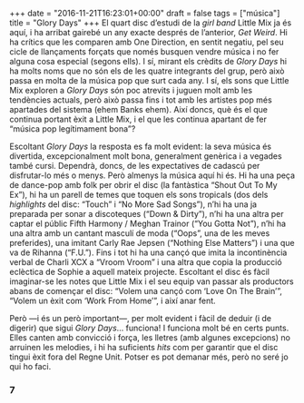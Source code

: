 +++
date = "2016-11-21T16:23:01+00:00"
draft = false
tags = ["música"]
title = "Glory Days"
+++
El quart disc d’estudi de la *girl band* Little Mix ja és aquí, i ha arribat gairebé un any exacte després de l’anterior, *Get Weird*. Hi ha crítics que les comparen amb One Direction, en sentit negatiu, pel seu cicle de llançaments forçats que només busquen vendre música i no fer alguna cosa especial (segons ells). I sí, mirant els crèdits de *Glory Days* hi ha molts noms que no són els de les quatre integrants del grup, però això passa en molta de la música pop que surt cada any. I sí, els sons que Little Mix exploren a *Glory Days* són poc atrevits i juguen molt amb les tendències actuals, però això passa fins i tot amb les artistes pop més apartades del sistema (ehem Banks ehem). Així doncs, què és el que continua portant èxit a Little Mix, i el que les continua apartant de fer “música pop legítimament bona”?

<!-- more -->

Escoltant *Glory Days* la resposta es fa molt evident: la seva música és divertida, excepcionalment molt bona, generalment genèrica i a vegades també cursi. Dependrà, doncs, de les expectatives de cadascú per disfrutar-lo més o menys. Però almenys la música aquí hi és. Hi ha una peça de dance-pop amb folk per obrir el disc (la fantàstica “Shout Out To My Ex”), hi ha un parell de temes que toquen els sons tropicals (dos dels *highlights* del disc: “Touch” i “No More Sad Songs”), n’hi ha una ja preparada per sonar a discoteques (“Down & Dirty”), n’hi ha una altra per captar el públic Fifth Harmony / Meghan Trainor (“You Gotta Not”), n’hi ha una altra amb un cantant masculí de moda (“Oops”, una de les meves preferides), una imitant Carly Rae Jepsen (“Nothing Else Matters”) i una que va de Rihanna (“F.U.”). Fins i tot hi ha una cançó que imita la incontinència verbal de Charli XCX a “Vroom Vroom” i una altra que copia la producció eclèctica de Sophie a aquell mateix projecte. Escoltant el disc és fàcil imaginar-se les notes que Little Mix i el seu equip van passar als productors abans de començar el disc: “Volem una cançó com ‘Love On The Brain’”, “Volem un èxit com ‘Work From Home’”, i així anar fent. 

Però —i és un però important—, per molt evident i fàcil de deduir (i de digerir) que sigui *Glory Days*… funciona! I funciona molt bé en certs punts. Elles canten amb convicció i força, les lletres (amb algunes excepcions) no arruinen les melodies, i hi ha suficients *hits* com per garantir que el disc tingui èxit fora del Regne Unit. Potser es pot demanar més, però no seré jo qui ho faci.

### 7